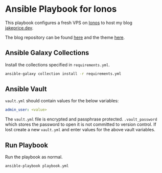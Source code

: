 # Ansible Playbook for Ionos

This playbook configures a fresh VPS on [Ionos](https://www.ionos.co.uk/servers/vps) to host my blog [jakeprice.dev](https://jakeprice.dev).

The blog repository can be found [here](https://github.com/jakeprice-dev/jakeprice.dev) and the theme [here](https://github.com/jakeprice-dev/jpd).

## Ansible Galaxy Collections

Install the collections specified in `requirements.yml`.

```sh
ansible-galaxy collection install -r requirements.yml
```

## Ansible Vault

`vault.yml` should contain values for the below variables:

```yaml
admin_user: <value>
```

The `vault.yml` file is encrypted and passphrase protected. `.vault_password` which stores the password to open it is not committed to version control. If lost create a new `vault.yml` and enter values for the above vault variables.

## Run Playbook

Run the playbook as normal.

```sh
ansible-playbook playbook.yml 
```

